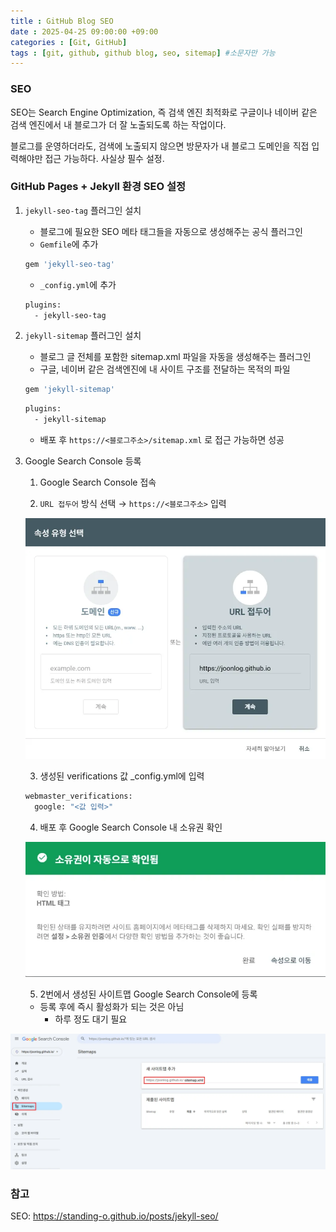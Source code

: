 ```yaml
---
title : GitHub Blog SEO
date : 2025-04-25 09:00:00 +09:00
categories : [Git, GitHub]
tags : [git, github, github blog, seo, sitemap] #소문자만 가능
---
```


### SEO

SEO는 Search Engine Optimization, 즉 검색 엔진 최적화로 구글이나 네이버 같은 검색 엔진에서 내 블로그가 더 잘 노출되도록 하는 작업이다.

블로그를 운영하더라도, 검색에 노출되지 않으면 방문자가 내 블로그 도메인을 직접 입력해야만 접근 가능하다. 사실상 필수 설정.

### GitHub Pages + Jekyll 환경 SEO 설정

1. `jekyll-seo-tag` 플러그인 설치
    - 블로그에 필요한 SEO 메타 태그들을 자동으로 생성해주는 공식 플러그인
    - `Gemfile`에 추가
    
    ```bash
    gem 'jekyll-seo-tag'
    ```
    
    - `_config.yml`에 추가
    
    ```bash
    plugins:
      - jekyll-seo-tag
    ```
    
2. `jekyll-sitemap` 플러그인 설치
    - 블로그 글 전체를 포함한 sitemap.xml 파일을 자동을 생성해주는 플러그인
    - 구글, 네이버 같은 검색엔진에 내 사이트 구조를 전달하는 목적의 파일
    
    ```bash
    gem 'jekyll-sitemap'
    ```
    
    ```bash
    plugins:
      - jekyll-sitemap
    ```
    
    - 배포 후 `https://<블로그주소>/sitemap.xml` 로 접근 가능하면 성공
3. Google Search Console 등록
    
    1) Google Search Console 접속
    
    2) `URL 접두어` 방식 선택 → `https://<블로그주소>` 입력
    
    ![GitHubBlogSEO1.png](/assets/img/git/githubblog/GitHubBlogSEO1.png)

    3) 생성된 verifications 값 _config.yml에 입력
    
    ```bash
    webmaster_verifications:
      google: "<값 입력>"
    ```
    
    4) 배포 후 Google Search Console 내 소유권 확인
    
    ![GitHubBlogSEO2.png](/assets/img/git/githubblog/GitHubBlogSEO2.png)
    
    5) 2번에서 생성된 사이트맵 Google Search Console에 등록
    
    - 등록 후에 즉시 활성화가 되는 것은 아님
        - 하루 정도 대기 필요

![GitHubBlogSEO3.png](/assets/img/git/githubblog/GitHubBlogSEO3.png)

### 참고

SEO: https://standing-o.github.io/posts/jekyll-seo/